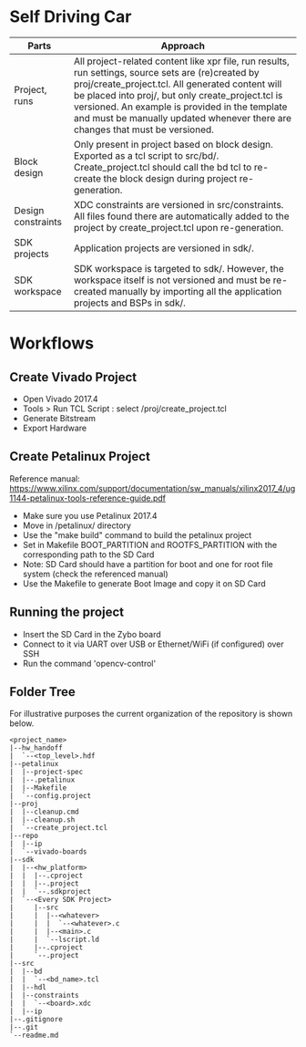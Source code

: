# Self Driving Car
| Parts      | Approach |
| ----------- | ----------- |
| Project, runs      | All project-related content like xpr file, run results, run settings, source sets are (re)created by proj/create_project.tcl. All generated content will be placed into proj/, but only create_project.tcl is versioned. An example is provided in the template and must be manually updated whenever there are changes that must be versioned.      |
| Block design   | Only present in project based on block design. Exported as a tcl script to src/bd/. Create_project.tcl should call the bd tcl to re-create the block design during project re-generation.       |
| Design constraints | XDC constraints are versioned in src/constraints. All files found there are automatically added to the project by create_project.tcl upon re-generation. |
| SDK projects | Application projects are versioned in sdk/. |
| SDK workspace | SDK workspace is targeted to sdk/. However, the workspace itself is not versioned and must be re-created manually by importing all the application projects and BSPs in sdk/. |

 

# Workflows
## Create Vivado Project
 - Open Vivado 2017.4
 - Tools > Run TCL Script : select /proj/create_project.tcl
 - Generate Bitstream
 - Export Hardware
 
## Create Petalinux Project
Reference manual: https://www.xilinx.com/support/documentation/sw_manuals/xilinx2017_4/ug1144-petalinux-tools-reference-guide.pdf
 - Make sure you use Petalinux 2017.4
 - Move in /petalinux/ directory
 - Use the "make build" command to build the petalinux project
 - Set in Makefile BOOT_PARTITION and ROOTFS_PARTITION with the corresponding path to the SD Card
 - Note: SD Card should have a partition for boot and one for root file system (check the referenced manual)
 - Use the Makefile to generate Boot Image and copy it on SD Card

## Running the project
 - Insert the SD Card in the Zybo board
 - Connect to it via UART over USB or Ethernet/WiFi (if configured) over SSH
 - Run the command 'opencv-control'

## Folder Tree
For illustrative purposes the current organization of the repository is shown below.

 ```
<project_name>
|--hw_handoff
|  `--<top_level>.hdf
|--petalinux
|  |--project-spec
|  |--.petalinux
|  |--Makefile
|  `--config.project
|--proj
|  |--cleanup.cmd
|  |--cleanup.sh
|  `--create_project.tcl
|--repo
|  |--ip
|  `--vivado-boards
|--sdk
|  |--<hw_platform>
|  |  |--.cproject
|  |  |--.project
|  |  `--.sdkproject
|  `--<Every SDK Project>
|     |--src
|     |  |--<whatever>
|     |  |  `--<whatever>.c
|     |  |--<main>.c
|     |  `--lscript.ld
|     |--.cproject
|     `--.project
|--src
|  |--bd
|  |  `--<bd_name>.tcl
|  |--hdl
|  |--constraints
|  |  `--<board>.xdc
|  |--ip
|--.gitignore
|--.git
`--readme.md
